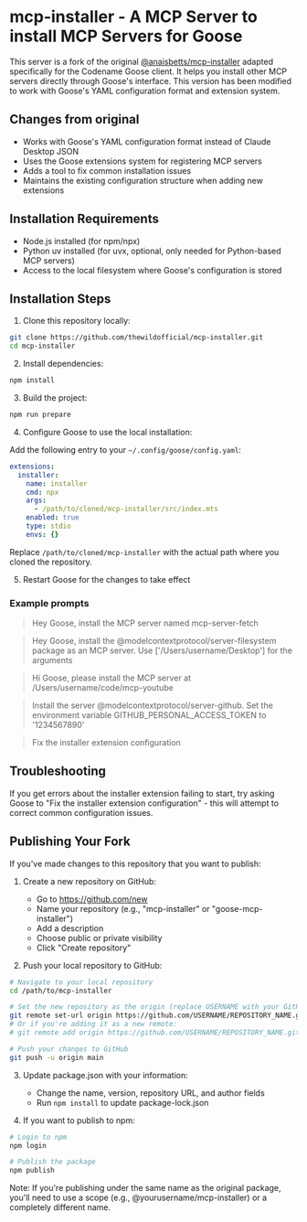 # mcp-installer - A MCP Server to install MCP Servers for Goose

This server is a fork of the original [@anaisbetts/mcp-installer](https://github.com/anaisbetts/mcp-installer) adapted specifically for the Codename Goose client. It helps you install other MCP servers directly through Goose's interface. This version has been modified to work with Goose's YAML configuration format and extension system.

## Changes from original
- Works with Goose's YAML configuration format instead of Claude Desktop JSON
- Uses the Goose extensions system for registering MCP servers
- Adds a tool to fix common installation issues
- Maintains the existing configuration structure when adding new extensions

## Installation Requirements
- Node.js installed (for npm/npx)
- Python uv installed (for uvx, optional, only needed for Python-based MCP servers)
- Access to the local filesystem where Goose's configuration is stored

## Installation Steps

1. Clone this repository locally:
```bash
git clone https://github.com/thewildofficial/mcp-installer.git
cd mcp-installer
```

2. Install dependencies:
```bash
npm install
```

3. Build the project:
```bash
npm run prepare
```

4. Configure Goose to use the local installation:
   
Add the following entry to your `~/.config/goose/config.yaml`:

```yaml
extensions:
  installer:
    name: installer
    cmd: npx
    args:
      - /path/to/cloned/mcp-installer/src/index.mts
    enabled: true
    type: stdio
    envs: {}
```

Replace `/path/to/cloned/mcp-installer` with the actual path where you cloned the repository.

5. Restart Goose for the changes to take effect

### Example prompts

> Hey Goose, install the MCP server named mcp-server-fetch

> Hey Goose, install the @modelcontextprotocol/server-filesystem package as an MCP server. Use ['/Users/username/Desktop'] for the arguments

> Hi Goose, please install the MCP server at /Users/username/code/mcp-youtube

> Install the server @modelcontextprotocol/server-github. Set the environment variable GITHUB_PERSONAL_ACCESS_TOKEN to '1234567890'

> Fix the installer extension configuration

## Troubleshooting

If you get errors about the installer extension failing to start, try asking Goose to "Fix the installer extension configuration" - this will attempt to correct common configuration issues.

## Publishing Your Fork

If you've made changes to this repository that you want to publish:

1. Create a new repository on GitHub:
   - Go to https://github.com/new
   - Name your repository (e.g., "mcp-installer" or "goose-mcp-installer")
   - Add a description
   - Choose public or private visibility
   - Click "Create repository"

2. Push your local repository to GitHub:
```bash
# Navigate to your local repository
cd /path/to/mcp-installer

# Set the new repository as the origin (replace USERNAME with your GitHub username)
git remote set-url origin https://github.com/USERNAME/REPOSITORY_NAME.git
# Or if you're adding it as a new remote:
# git remote add origin https://github.com/USERNAME/REPOSITORY_NAME.git

# Push your changes to GitHub
git push -u origin main
```

3. Update package.json with your information:
   - Change the name, version, repository URL, and author fields
   - Run `npm install` to update package-lock.json

4. If you want to publish to npm:
```bash
# Login to npm
npm login

# Publish the package
npm publish
```

Note: If you're publishing under the same name as the original package, you'll need to use a scope (e.g., @yourusername/mcp-installer) or a completely different name.
